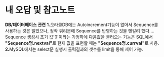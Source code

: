 # 내 오답 및 참고노트

<b>DB/데이터베이스 관련</b>
  <b>1.</b>오라클DB에는 Autoincrement기능이 없어서 Sequence를 사용하는 것은 알았으나, 정작 쿼리문에 Sequence를 반영하는 것을 헷갈려 했다....<br>
           Sequence 생성시 초기 값'0'이라는 가정하에 다음값을 불러오는 기능은 SQL에서  <b>"Sequence명.nextval"</b>로 현재 값을 표현할 때는 <b>"Sequence명.currval"</b>로 사용.<br>
  <b>2.</b>MySQL에서는 select문 실행시 출력결과의 갯수를 limit을 통해 제어 가능.
